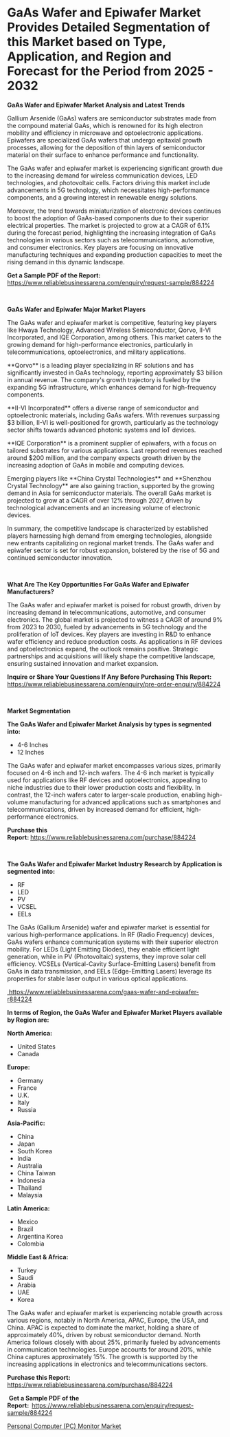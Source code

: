 <p><h1>GaAs Wafer and Epiwafer Market Provides Detailed Segmentation of this Market based on Type, Application, and Region and Forecast for the Period from 2025 - 2032</h1></p><p><strong>GaAs Wafer and Epiwafer Market Analysis and Latest Trends</strong></p>
<p><p>Gallium Arsenide (GaAs) wafers are semiconductor substrates made from the compound material GaAs, which is renowned for its high electron mobility and efficiency in microwave and optoelectronic applications. Epiwafers are specialized GaAs wafers that undergo epitaxial growth processes, allowing for the deposition of thin layers of semiconductor material on their surface to enhance performance and functionality.</p><p>The GaAs wafer and epiwafer market is experiencing significant growth due to the increasing demand for wireless communication devices, LED technologies, and photovoltaic cells. Factors driving this market include advancements in 5G technology, which necessitates high-performance components, and a growing interest in renewable energy solutions. </p><p>Moreover, the trend towards miniaturization of electronic devices continues to boost the adoption of GaAs-based components due to their superior electrical properties. The market is projected to grow at a CAGR of 6.1% during the forecast period, highlighting the increasing integration of GaAs technologies in various sectors such as telecommunications, automotive, and consumer electronics. Key players are focusing on innovative manufacturing techniques and expanding production capacities to meet the rising demand in this dynamic landscape.</p></p>
<p><strong>Get a Sample PDF of the Report:&nbsp;</strong> <a href="https://www.reliablebusinessarena.com/enquiry/request-sample/884224?utm_campaign=2130&utm_medium=2&utm_source=Github&utm_content=ia&utm_term=12022025&utm_id=gaas-wafer-and-epiwafer">https://www.reliablebusinessarena.com/enquiry/request-sample/884224</a></p>
<p>&nbsp;</p>
<p><strong>GaAs Wafer and Epiwafer Major Market Players</strong></p>
<p><p>The GaAs wafer and epiwafer market is competitive, featuring key players like Hwaya Technology, Advanced Wireless Semiconductor, Qorvo, II-VI Incorporated, and IQE Corporation, among others. This market caters to the growing demand for high-performance electronics, particularly in telecommunications, optoelectronics, and military applications.</p><p>**Qorvo** is a leading player specializing in RF solutions and has significantly invested in GaAs technology, reporting approximately $3 billion in annual revenue. The company's growth trajectory is fueled by the expanding 5G infrastructure, which enhances demand for high-frequency components.</p><p>**II-VI Incorporated** offers a diverse range of semiconductor and optoelectronic materials, including GaAs wafers. With revenues surpassing $3 billion, II-VI is well-positioned for growth, particularly as the technology sector shifts towards advanced photonic systems and IoT devices.</p><p>**IQE Corporation** is a prominent supplier of epiwafers, with a focus on tailored substrates for various applications. Last reported revenues reached around $200 million, and the company expects growth driven by the increasing adoption of GaAs in mobile and computing devices.</p><p>Emerging players like **China Crystal Technologies** and **Shenzhou Crystal Technology** are also gaining traction, supported by the growing demand in Asia for semiconductor materials. The overall GaAs market is projected to grow at a CAGR of over 12% through 2027, driven by technological advancements and an increasing volume of electronic devices.</p><p>In summary, the competitive landscape is characterized by established players harnessing high demand from emerging technologies, alongside new entrants capitalizing on regional market trends. The GaAs wafer and epiwafer sector is set for robust expansion, bolstered by the rise of 5G and continued semiconductor innovation.</p></p>
<p>&nbsp;</p>
<p><strong>What Are The Key Opportunities For GaAs Wafer and Epiwafer Manufacturers?</strong></p>
<p><p>The GaAs wafer and epiwafer market is poised for robust growth, driven by increasing demand in telecommunications, automotive, and consumer electronics. The global market is projected to witness a CAGR of around 9% from 2023 to 2030, fueled by advancements in 5G technology and the proliferation of IoT devices. Key players are investing in R&D to enhance wafer efficiency and reduce production costs. As applications in RF devices and optoelectronics expand, the outlook remains positive. Strategic partnerships and acquisitions will likely shape the competitive landscape, ensuring sustained innovation and market expansion.</p></p>
<p><strong>Inquire or Share Your Questions If Any Before Purchasing This Report:</strong> <a href="https://www.reliablebusinessarena.com/enquiry/pre-order-enquiry/884224?utm_campaign=2130&utm_medium=2&utm_source=Github&utm_content=ia&utm_term=12022025&utm_id=gaas-wafer-and-epiwafer">https://www.reliablebusinessarena.com/enquiry/pre-order-enquiry/884224</a></p>
<p>&nbsp;</p>
<p><strong>Market Segmentation</strong></p>
<p><strong>The GaAs Wafer and Epiwafer Market Analysis by types is segmented into:</strong></p>
<p><ul><li>4-6 Inches</li><li>12 Inches</li></ul></p>
<p><p>The GaAs wafer and epiwafer market encompasses various sizes, primarily focused on 4-6 inch and 12-inch wafers. The 4-6 inch market is typically used for applications like RF devices and optoelectronics, appealing to niche industries due to their lower production costs and flexibility. In contrast, the 12-inch wafers cater to larger-scale production, enabling high-volume manufacturing for advanced applications such as smartphones and telecommunications, driven by increased demand for efficient, high-performance electronics.</p></p>
<p><strong>Purchase this Report:&nbsp;</strong><a href="https://www.reliablebusinessarena.com/purchase/884224?utm_campaign=2130&utm_medium=2&utm_source=Github&utm_content=ia&utm_term=12022025&utm_id=gaas-wafer-and-epiwafer">https://www.reliablebusinessarena.com/purchase/884224</a></p>
<p>&nbsp;</p>
<p><strong>The GaAs Wafer and Epiwafer Market Industry Research by Application is segmented into:</strong></p>
<p><ul><li>RF</li><li>LED</li><li>PV</li><li>VCSEL</li><li>EELs</li></ul></p>
<p><p>The GaAs (Gallium Arsenide) wafer and epiwafer market is essential for various high-performance applications. In RF (Radio Frequency) devices, GaAs wafers enhance communication systems with their superior electron mobility. For LEDs (Light Emitting Diodes), they enable efficient light generation, while in PV (Photovoltaic) systems, they improve solar cell efficiency. VCSELs (Vertical-Cavity Surface-Emitting Lasers) benefit from GaAs in data transmission, and EELs (Edge-Emitting Lasers) leverage its properties for stable laser output in various optical applications.</p></p>
<p><a href="https://www.reliablebusinessarena.com/gaas-wafer-and-epiwafer-r884224?utm_campaign=2130&utm_medium=2&utm_source=Github&utm_content=ia&utm_term=12022025&utm_id=gaas-wafer-and-epiwafer">&nbsp;https://www.reliablebusinessarena.com/gaas-wafer-and-epiwafer-r884224</a></p>
<p><strong>In terms of Region, the GaAs Wafer and Epiwafer Market Players available by Region are:</strong></p>
<p>
    <p> <strong> North America: </strong>
        <ul>
            <li>United States</li>
            <li>Canada</li>
        </ul>
        </p> 
    <p> <strong> Europe: </strong>
        <ul>
            <li>Germany</li>
            <li>France</li>
            <li>U.K.</li>
            <li>Italy</li>
            <li>Russia</li>
        </ul>
        </p> 
    <p> <strong> Asia-Pacific: </strong>
        <ul>
            <li>China</li>
            <li>Japan</li>
            <li>South Korea</li>
            <li>India</li>
            <li>Australia</li>
            <li>China Taiwan</li>
            <li>Indonesia</li>
            <li>Thailand</li>
            <li>Malaysia</li>
        </ul>
        </p> 
    <p> <strong> Latin America: </strong>
        <ul>
            <li>Mexico</li>
            <li>Brazil</li>
            <li>Argentina Korea</li>
            <li>Colombia</li>
        </ul>
        </p> 
    <p> <strong> Middle East & Africa: </strong>
        <ul>
            <li>Turkey</li>
            <li>Saudi</li>
            <li>Arabia</li>
            <li>UAE</li>
            <li>Korea</li>
        </ul>
    </p>
    </p>
<p><p>The GaAs wafer and epiwafer market is experiencing notable growth across various regions, notably in North America, APAC, Europe, the USA, and China. APAC is expected to dominate the market, holding a share of approximately 40%, driven by robust semiconductor demand. North America follows closely with about 25%, primarily fueled by advancements in communication technologies. Europe accounts for around 20%, while China captures approximately 15%. The growth is supported by the increasing applications in electronics and telecommunications sectors.</p></p>
<p><strong>Purchase this Report: </strong><a href="https://www.reliablebusinessarena.com/purchase/884224?utm_campaign=2130&utm_medium=2&utm_source=Github&utm_content=ia&utm_term=12022025&utm_id=gaas-wafer-and-epiwafer">https://www.reliablebusinessarena.com/purchase/884224</a></p>
<p>&nbsp;<strong>Get a Sample PDF of the Report:&nbsp;&nbsp;</strong><a href="https://www.reliablebusinessarena.com/enquiry/request-sample/884224?utm_campaign=2130&utm_medium=2&utm_source=Github&utm_content=ia&utm_term=12022025&utm_id=gaas-wafer-and-epiwafer">https://www.reliablebusinessarena.com/enquiry/request-sample/884224</a></p>
<p><strong></strong></p>
<p><p><a href="https://github.com/delindacallegari68/Market-Research-Report-List-1/blob/main/personal-computer-pc-monitor-market.md?utm_campaign=2130&utm_medium=2&utm_source=Github&utm_content=ia&utm_term=12022025&utm_id=gaas-wafer-and-epiwafer">Personal Computer (PC) Monitor Market</a></p></p>